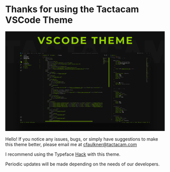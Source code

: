 # Thanks for using the Tactacam VSCode Theme

![Tactacam VSCode Theme](Thumbnail.png)

Hello! If you notice any issues, bugs, or simply have suggestions to make this theme better, please email me at cfaulkner@tactacam.com

I recommend using the Typeface [Hack](https://sourcefoundry.org/hack/) with this theme.

Periodic updates will be made depending on the needs of our developers.